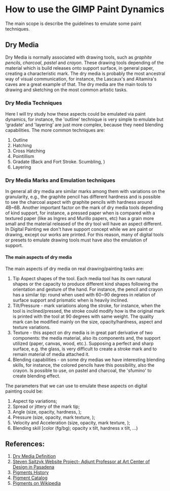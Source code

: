 # How to use the GIMP Paint Dynamics
The main scope is describe the guidelines to emulate some paint techniques.
## Dry Media
Dry Media is normally associated with drawing tools, such as *graphite pencils*, *charcoal*, *pastel* and *crayon*.
These drawing tools depending of the material which is build releases onto support surface, in general paper, creating a characteristic mark.
The dry media is probably the most ancestral way of visual communication, for instance, the Lascaux's and Altamira's caves are a great example of that.
The dry media are the main tools to drawing and sketching on the most common artistic tasks.
### Dry Media Techniques
Here I will try study how these aspects could be emulated via paint dynamics, for instance, the 'outline' technique is very simple to emulate but 'gradate' and 'layering' are just more complex, because they need blending capabilities.
The more common techniques are:

1. Outline
2. Hatching
3. Cross Hatching
4. Pointillism
5. Gradate (Back and Fort Stroke. Scumbling, )
6. Layering

### Dry Media Marks and Emulation techniques
In general all dry media are similar marks among them with variations on the granularity, e.g., the graphite pencil has different hardness and is possible to see the charcoal aspect with graphite pencils with hardness around 4B~6B.
Another important factor on the mark of dry media tools depending of kind support, for instance, a pressed paper when is compared with a textured paper (like as Ingres and Murillo papers, etc) has a grain more small and the material released of the dry tool will have an aspect different.
In Digital Painting we don't have support concept while we are paint or drawing, except our works are printed. For this reason, many of digital tools or presets to emulate drawing tools must have also the emulation of support.

#### The main aspects of dry media
The main aspects of dry media on real drawing/painting tasks are:
1. Tip Aspect shapes of the tool. Each media tool has its own natural shapes or the capacity to produce different kind shapes following the orientation and gesture of the hand. For instance, the pencil and crayon has a similar tip: round when used with 60~90 degrees in relation of surface support and prismatic when is heavily inclined.
2. Tilt/Pressure - mark variations along the stroke, for instance, when the tool is inclined/pressed, the stroke could modify how is the original mark is printed with the tool at 90 degrees with same weight. The quality mark can be modified mainly on the size, opacity/hardness, aspect and texture variations.
3. Texture - this aspect on dry media is in great part derivative of two components: the media material, also its components and, the support utilized (paper, canvas, wood, etc.). Supposing a perfect and sharp surface, e.g. the glass, is very difficult to create a stroke mark and to remain material of media attached it.
4. Blending capabilities - on some dry medias we have interesting blending skills, for instance, the colored pencils have this possibility, also the crayon. Is possible to use, on pastel and charcoal, the 'sfumino' to create blending effect.

The parameters that we can use to emulate these aspects on digital painting could be:
1. Aspect tip variations;
2. Spread or jittery of the mark tip;
3. Angle (size, opacity, hardness, );
4. Pressure (size, opacity, mark texture, );
5. Velocity and Acceleration (size, opacity, mark texture, );
6. Blending skill [color (fg/bg); opacity x tilt, hardness x tilt, ...)

## References:
1. [Dry Media Definition](https://helenatkn.wordpress.com/2016/03/15/dry-media-wet-media-digital-media-individual-research/ "Dry Media Definition")
2. [Steven Saitzyk Website Project- Adjunt Professor at Art Center of Design in Pasadena](http://www.trueart.info/?page_id=289 "True Art Information - Information About Artist's Meterials")
3. [Pigments History](http://www.jcsparks.com/painted/pigment-chem.html "Pigments History")
4. [Pigment Catalog](http://www.webexhibits.org/pigments/intro/pigments.html "Pigments Trough the Ages")
5. [Pigments on Wikipedia](https://en.wikipedia.org/wiki/Pigment "Pigment History and References")


